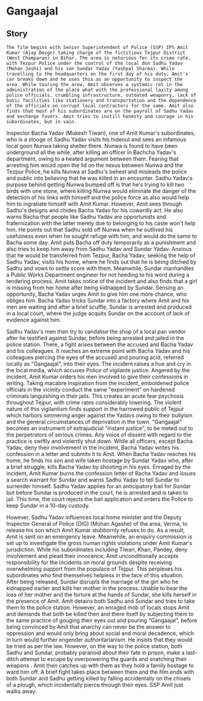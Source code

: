 # Gangaajal

## Story
	The film begins with Senior Superintendent of Police (SSP) IPS Amit Kumar (Ajay Devgn) taking charge of the fictitious Tejpur District (West Champaran) in Bihar. The area is notorious for its crime rate, with Tezpur Police under the control of the local don Sadhu Yadav (Mohan Joshi) and his son Sundar Yadav (Yashpal Sharma). While travelling to the headquarters on the first day of his duty, Amit's car breaks down and he uses this as an opportunity to inspect the area. While touring the area, Amit observes a systemic rot in the administration of the place what with the professional laxity among police officials, crumbling infrastructure, outdated weaponry, lack of basic facilities like stationery and transportation and the dependence of the officials on corrupt local contractors for the same. Amit also finds that most of his subordinates are on the payroll of Sadhu Yadav and exchange favors. Amit tries to instill honesty and courage in his subordinates, but in vain.

Inspector Bacha Yadav (Mukesh Tiwari), one of Amit Kumar's subordinates, who is a stooge of Sadhu Yadav visits his hideout and sees an infamous local goon Nunwa taking shelter there. Nunwa is found to have been underground all the while, after killing an officer in Bachcha Yadav's department, owing to a heated argument between them. Fearing that arresting him would open the lid on the nexus between Nunwa and the Tezpur Police, he kills Nunwa at Sadhu's behest and misleads the police and public into believing that he was killed in an encounter. Sadhu Yadav's purpose behind getting Nunwa bumped off is that he's trying to kill two birds with one stone, where killing Nunwa would eliminate the danger of the detection of his links with himself and the police force as also would help him to ingratiate himself with Amit Kumar. However, Amit sees through Sadhu's designs and chides Bacha Yadav for his cowardly act. He also warns Bacha that people like Sadhu Yadav are opportunists and fraternization with the latter merely due to belonging to his caste won't help him. He points out that Sadhu sold off Nunwa when he outlived his usefulness even when he sought refuge with him, and would do the same to Bacha some day. Amit puts Bacha off duty temporarily as a punishment and also tries to keep him away from Sadhu Yadav and Sundar Yadav. Anxious that he would be transferred from Tezpur, Bacha Yadav, seeking the help of Sadhu Yadav, visits his home, where he finds out that he is being ditched by Sadhu and vows to settle score with them. Meanwhile, Sundar manhandles a Public Works Department engineer for not heeding to his word during a tendering process. Amit takes notice of the incident and also finds that a girl is missing from her home after being kidnapped by Sundar. Sensing an opportunity, Bacha Yadav urges Amit to give him one more chance, who obliges him. Bacha Yadav tricks Sundar into a factory where Amit and his men are waiting and after a brief scuffle, Sundar is arrested and produced in a local court, where the judge acquits Sundar on the account of lack of evidence against him.

Sadhu Yadav's men then try to vandalise the shop of a local pan vendor after he testified against Sundar, before being arrested and jailed in the police station. There, a fight arises between the accused and Bacha Yadav and his colleagues. It reaches an extreme point with Bacha Yadav and his colleagues piercing the eyes of the accused and pouring acid, referred locally as "Gangaajal", into their eyes. The incident raises a hue and cry in the local media, which accuses Police of vigilante justice. Angered by the incident, Amit Kumar orders his men involved to give their confessions in writing. Taking macabre inspiration from the incident, emboldened police officials in the vicinity conduct the same "experiment" on hardened criminals languishing in their jails. This creates an acute fear psychosis throughout Tejpur, with crime rates considerably lowering. The violent nature of this vigilantism finds support in the harrowed public of Tejpur which harbors simmering anger against the Yadavs owing to their bullyism and the general circumstances of deprivation in the town. "Gangaajal" becomes an instrument of extrajudicial "instant justice", to be meted out to the perpetrators of serious crimes. Any voice of dissent with regard to the practice is swiftly and violently shut down. While all officers, except Bacha Yadav, deny their involvement in the incident, Bacha Yadav writes his confession in a letter and submits it to Amit. When Bacha Yadav reaches his home, he finds his son and wife taken hostage by Sundar Yadav who, after a brief struggle, kills Bacha Yadav by shooting in his eyes. Enraged by the incident, Amit Kumar burns the confession letter of Bacha Yadav and issues a search warrant for Sundar and warns Sadhu Yadav to tell Sundar to surrender himself. Sadhu Yadav applies for an anticipatory bail for Sundar but before Sundar is produced in the court, he is arrested and is taken to jail. This time, the court rejects the bail application and orders the Police to keep Sundar in a 10-day custody.

However, Sadhu Yadav influences local home minister and the Deputy Inspector General of Police (DIG) (Mohan Agashe) of the area, Verma, to release his son which Amit Kumar stubbornly refuses to do. As a result, Amit is sent on an emergency leave. Meanwhile, an enquiry commission is set up to investigate the gross human rights violations under Amit Kumar's jurisdiction. While his subordinates including Tiwari, Khan, Pandey, deny involvement and plead their innocence, Amit unconditionally accepts responsibility for the incidents on moral grounds despite receiving overwhelming support from the populace of Tejpur. This perplexes his subordinates who find themselves helpless in the face of this situation. After being released, Sundar disrupts the marriage of the girl who he kidnapped earlier and kills her mother in the process. Unable to bear the loss of her mother and the torture at the hands of Sundar, she kills herself in the presence of Amit. Amit detains both Sadhu and Sundar and tries to take them to the police station. However, an enraged mob of locals stops Amit and demands that both be killed then and there itself by subjecting them to the same practice of gouging their eyes out and pouring "Gangaajal", before being convinced by Amit that anarchy can never be the answer to oppression and would only bring about social and moral decadence, which in turn would further engender authoritarianism. He insists that they would be tried as per the law. However, on the way to the police station, both Sadhu and Sundar, probably paranoid about their fate in prison, make a last-ditch attempt to escape by overpowering the guards and snatching their weapons . Amit then catches up with them as they hold a family hostage to ward him off. A brief fight takes place between them and the film ends with both Sundar and Sadhu getting killed by falling accidentally on the chisels of a plough, which incidentally pierce through their eyes. SSP Amit just walks away.

